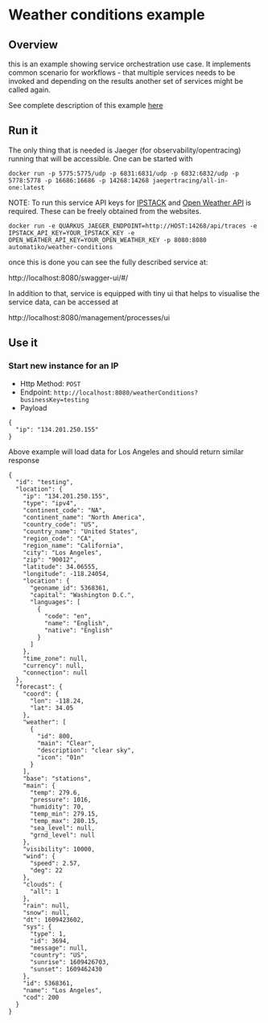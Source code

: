 # Weather conditions example

## Overview 

this is an example showing service orchestration use case. It implements common scenario for workflows -
that multiple services needs to be invoked and depending on the results another set of services might be called again.

See complete description of this example [here](https://automatikio.com/component-main/0.0.0/examples/weather.html)

## Run it

The only thing that is needed is Jaeger (for observability/opentracing) running that will be accessible. One can be 
started with

````
docker run -p 5775:5775/udp -p 6831:6831/udp -p 6832:6832/udp -p 5778:5778 -p 16686:16686 -p 14268:14268 jaegertracing/all-in-one:latest
````

NOTE: To run this service API keys for [IPSTACK](https://ipstack.com/) and [Open Weather API](https://openweathermap.org/) is required. These can be freely obtained from the websites.

`docker run -e QUARKUS_JAEGER_ENDPOINT=http://HOST:14268/api/traces -e IPSTACK_API_KEY=YOUR_IPSTACK_KEY -e OPEN_WEATHER_API_KEY=YOUR_OPEN_WEATHER_KEY -p 8080:8080 automatiko/weather-conditions`

once this is done you can see the fully described service at:

http://localhost:8080/swagger-ui/#/

In addition to that, service is equipped with tiny ui that helps to visualise the service data, can be accessed at 

http://localhost:8080/management/processes/ui

## Use it


### Start new instance for an IP

- Http Method: `POST`
- Endpoint: `http://localhost:8080/weatherConditions?businessKey=testing`
- Payload

````
{
  "ip": "134.201.250.155"
}
````

Above example will load data for Los Angeles and should return similar response

````
{
  "id": "testing",
  "location": {
    "ip": "134.201.250.155",
    "type": "ipv4",
    "continent_code": "NA",
    "continent_name": "North America",
    "country_code": "US",
    "country_name": "United States",
    "region_code": "CA",
    "region_name": "California",
    "city": "Los Angeles",
    "zip": "90012",
    "latitude": 34.06555,
    "longitude": -118.24054,
    "location": {
      "geoname_id": 5368361,
      "capital": "Washington D.C.",
      "languages": [
        {
          "code": "en",
          "name": "English",
          "native": "English"
        }
      ]
    },
    "time_zone": null,
    "currency": null,
    "connection": null
  },
  "forecast": {
    "coord": {
      "lon": -118.24,
      "lat": 34.05
    },
    "weather": [
      {
        "id": 800,
        "main": "Clear",
        "description": "clear sky",
        "icon": "01n"
      }
    ],
    "base": "stations",
    "main": {
      "temp": 279.6,
      "pressure": 1016,
      "humidity": 70,
      "temp_min": 279.15,
      "temp_max": 280.15,
      "sea_level": null,
      "grnd_level": null
    },
    "visibility": 10000,
    "wind": {
      "speed": 2.57,
      "deg": 22
    },
    "clouds": {
      "all": 1
    },
    "rain": null,
    "snow": null,
    "dt": 1609423602,
    "sys": {
      "type": 1,
      "id": 3694,
      "message": null,
      "country": "US",
      "sunrise": 1609426703,
      "sunset": 1609462430
    },
    "id": 5368361,
    "name": "Los Angeles",
    "cod": 200
  }
}
````